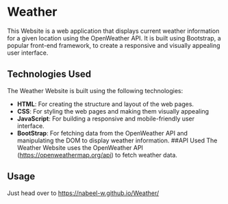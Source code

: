 # Weather
This Website is a web application that displays current weather information for a given location using the OpenWeather API.
It is built using Bootstrap, a popular front-end framework, to create a responsive and visually appealing user interface.
## Technologies Used
The Weather Website is built using the following technologies:
- __HTML__: For creating the structure and layout of the web pages.
- __CSS__: For styling the web pages and making them visually appealing
- __JavaScript__: For building a responsive and mobile-friendly user interface.
- __BootStrap__: For fetching data from the OpenWeather API and manipulating the DOM to display weather information.
##API Used
The Weather Website uses the OpenWeather API (https://openweathermap.org/api) to fetch weather data.
## Usage
Just head over to https://nabeel-w.github.io/Weather/
